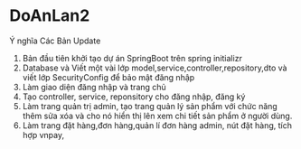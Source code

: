 # DoAnLan2
Ý nghĩa Các Bản Update
1. Bản đầu tiên khởi tạo dự án SpringBoot trên spring initializr
2. Database và Viết một vài lớp model,service,controller,repository,dto và viết lớp SecurityConfig để bảo mật đăng nhập 
3. Làm giao diện đăng nhập và trang chủ
4. Tạo controller, service, reponsitory cho đăng nhập, đăng ký
5. Làm trang quản trị admin, tạo trang quản lý sản phẩm với chức năng thêm sửa xóa và cho nó hiển thị lên xem chi tiết sản phẩm ở người dùng.
6. Làm trang đặt hàng,đơn hàng,quản lí đơn hàng admin,  nút đặt hàng, tích hợp vnpay,


